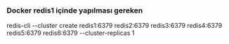 ### Docker redis1 içinde yapılması gereken
redis-cli --cluster create redis1:6379 redis2:6379 redis3:6379 redis4:6379 redis5:6379 redis6:6379 --cluster-replicas 1